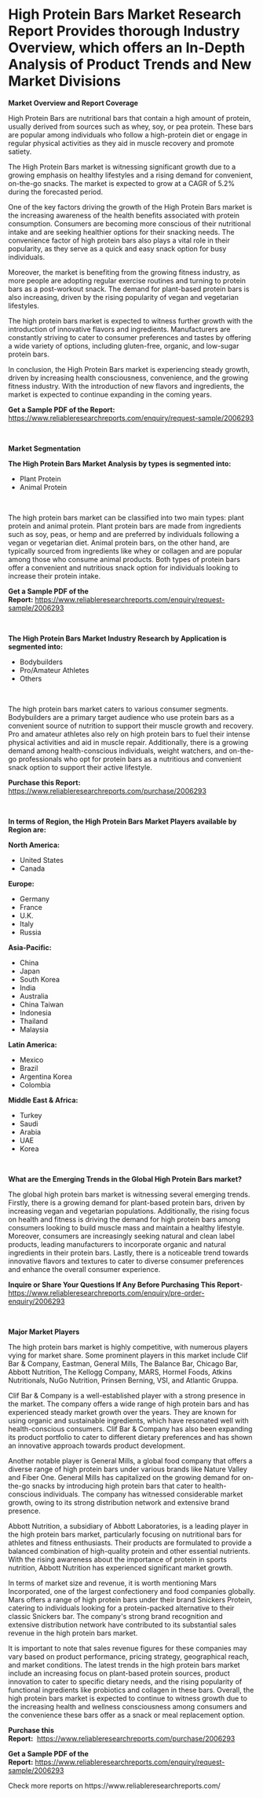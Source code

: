 <p><h1>High Protein Bars Market Research Report Provides thorough Industry Overview, which offers an In-Depth Analysis of Product Trends and New Market Divisions</h1></p><p><strong>Market Overview and Report Coverage</strong></p>
<p><p>High Protein Bars are nutritional bars that contain a high amount of protein, usually derived from sources such as whey, soy, or pea protein. These bars are popular among individuals who follow a high-protein diet or engage in regular physical activities as they aid in muscle recovery and promote satiety.</p><p>The High Protein Bars market is witnessing significant growth due to a growing emphasis on healthy lifestyles and a rising demand for convenient, on-the-go snacks. The market is expected to grow at a CAGR of 5.2% during the forecasted period. </p><p>One of the key factors driving the growth of the High Protein Bars market is the increasing awareness of the health benefits associated with protein consumption. Consumers are becoming more conscious of their nutritional intake and are seeking healthier options for their snacking needs. The convenience factor of high protein bars also plays a vital role in their popularity, as they serve as a quick and easy snack option for busy individuals.</p><p>Moreover, the market is benefiting from the growing fitness industry, as more people are adopting regular exercise routines and turning to protein bars as a post-workout snack. The demand for plant-based protein bars is also increasing, driven by the rising popularity of vegan and vegetarian lifestyles.</p><p>The high protein bars market is expected to witness further growth with the introduction of innovative flavors and ingredients. Manufacturers are constantly striving to cater to consumer preferences and tastes by offering a wide variety of options, including gluten-free, organic, and low-sugar protein bars.</p><p>In conclusion, the High Protein Bars market is experiencing steady growth, driven by increasing health consciousness, convenience, and the growing fitness industry. With the introduction of new flavors and ingredients, the market is expected to continue expanding in the coming years.</p></p>
<p><strong>Get a Sample PDF of the Report:</strong> <a href="https://www.reliableresearchreports.com/enquiry/request-sample/2006293">https://www.reliableresearchreports.com/enquiry/request-sample/2006293</a></p>
<p>&nbsp;</p>
<p><strong>Market Segmentation</strong></p>
<p><strong>The High Protein Bars Market Analysis by types is segmented into:</strong></p>
<p><ul><li>Plant Protein</li><li>Animal Protein</li></ul></p>
<p>&nbsp;</p>
<p><p>The high protein bars market can be classified into two main types: plant protein and animal protein. Plant protein bars are made from ingredients such as soy, peas, or hemp and are preferred by individuals following a vegan or vegetarian diet. Animal protein bars, on the other hand, are typically sourced from ingredients like whey or collagen and are popular among those who consume animal products. Both types of protein bars offer a convenient and nutritious snack option for individuals looking to increase their protein intake.</p></p>
<p><strong>Get a Sample PDF of the Report:</strong>&nbsp;<a href="https://www.reliableresearchreports.com/enquiry/request-sample/2006293">https://www.reliableresearchreports.com/enquiry/request-sample/2006293</a></p>
<p>&nbsp;</p>
<p><strong>The High Protein Bars Market Industry Research by Application is segmented into:</strong></p>
<p><ul><li>Bodybuilders</li><li>Pro/Amateur Athletes</li><li>Others</li></ul></p>
<p>&nbsp;</p>
<p><p>The high protein bars market caters to various consumer segments. Bodybuilders are a primary target audience who use protein bars as a convenient source of nutrition to support their muscle growth and recovery. Pro and amateur athletes also rely on high protein bars to fuel their intense physical activities and aid in muscle repair. Additionally, there is a growing demand among health-conscious individuals, weight watchers, and on-the-go professionals who opt for protein bars as a nutritious and convenient snack option to support their active lifestyle.</p></p>
<p><strong>Purchase this Report:</strong>&nbsp; <a href="https://www.reliableresearchreports.com/purchase/2006293">https://www.reliableresearchreports.com/purchase/2006293</a></p>
<p>&nbsp;</p>
<p><strong>In terms of Region, the High Protein Bars Market Players available by Region are:</strong></p>
<p>
    <p> <strong> North America: </strong>
        <ul>
            <li>United States</li>
            <li>Canada</li>
        </ul>
        </p> 
    <p> <strong> Europe: </strong>
        <ul>
            <li>Germany</li>
            <li>France</li>
            <li>U.K.</li>
            <li>Italy</li>
            <li>Russia</li>
        </ul>
        </p> 
    <p> <strong> Asia-Pacific: </strong>
        <ul>
            <li>China</li>
            <li>Japan</li>
            <li>South Korea</li>
            <li>India</li>
            <li>Australia</li>
            <li>China Taiwan</li>
            <li>Indonesia</li>
            <li>Thailand</li>
            <li>Malaysia</li>
        </ul>
        </p> 
    <p> <strong> Latin America: </strong>
        <ul>
            <li>Mexico</li>
            <li>Brazil</li>
            <li>Argentina Korea</li>
            <li>Colombia</li>
        </ul>
        </p> 
    <p> <strong> Middle East & Africa: </strong>
        <ul>
            <li>Turkey</li>
            <li>Saudi</li>
            <li>Arabia</li>
            <li>UAE</li>
            <li>Korea</li>
        </ul>
    </p>
    </p>
<p>&nbsp;</p>
<p><strong>What are the Emerging Trends in the Global High Protein Bars market?</strong></p>
<p><p>The global high protein bars market is witnessing several emerging trends. Firstly, there is a growing demand for plant-based protein bars, driven by increasing vegan and vegetarian populations. Additionally, the rising focus on health and fitness is driving the demand for high protein bars among consumers looking to build muscle mass and maintain a healthy lifestyle. Moreover, consumers are increasingly seeking natural and clean label products, leading manufacturers to incorporate organic and natural ingredients in their protein bars. Lastly, there is a noticeable trend towards innovative flavors and textures to cater to diverse consumer preferences and enhance the overall consumer experience.</p></p>
<p><strong>Inquire or Share Your Questions If Any Before Purchasing This Report</strong>- <a href="https://www.reliableresearchreports.com/enquiry/pre-order-enquiry/2006293">https://www.reliableresearchreports.com/enquiry/pre-order-enquiry/2006293</a></p>
<p>&nbsp;</p>
<p><strong>Major Market Players</strong></p>
<p><p>The high protein bars market is highly competitive, with numerous players vying for market share. Some prominent players in this market include Clif Bar & Company, Eastman, General Mills, The Balance Bar, Chicago Bar, Abbott Nutrition, The Kellogg Company, MARS, Hormel Foods, Atkins Nutritionals, NuGo Nutrition, Prinsen Berning, VSI, and Atlantic Gruppa. </p><p>Clif Bar & Company is a well-established player with a strong presence in the market. The company offers a wide range of high protein bars and has experienced steady market growth over the years. They are known for using organic and sustainable ingredients, which have resonated well with health-conscious consumers. Clif Bar & Company has also been expanding its product portfolio to cater to different dietary preferences and has shown an innovative approach towards product development.</p><p>Another notable player is General Mills, a global food company that offers a diverse range of high protein bars under various brands like Nature Valley and Fiber One. General Mills has capitalized on the growing demand for on-the-go snacks by introducing high protein bars that cater to health-conscious individuals. The company has witnessed considerable market growth, owing to its strong distribution network and extensive brand presence.</p><p>Abbott Nutrition, a subsidiary of Abbott Laboratories, is a leading player in the high protein bars market, particularly focusing on nutritional bars for athletes and fitness enthusiasts. Their products are formulated to provide a balanced combination of high-quality protein and other essential nutrients. With the rising awareness about the importance of protein in sports nutrition, Abbott Nutrition has experienced significant market growth.</p><p>In terms of market size and revenue, it is worth mentioning Mars Incorporated, one of the largest confectionery and food companies globally. Mars offers a range of high protein bars under their brand Snickers Protein, catering to individuals looking for a protein-packed alternative to their classic Snickers bar. The company's strong brand recognition and extensive distribution network have contributed to its substantial sales revenue in the high protein bars market.</p><p>It is important to note that sales revenue figures for these companies may vary based on product performance, pricing strategy, geographical reach, and market conditions. The latest trends in the high protein bars market include an increasing focus on plant-based protein sources, product innovation to cater to specific dietary needs, and the rising popularity of functional ingredients like probiotics and collagen in these bars. Overall, the high protein bars market is expected to continue to witness growth due to the increasing health and wellness consciousness among consumers and the convenience these bars offer as a snack or meal replacement option.</p></p>
<p><strong>Purchase this Report:</strong>&nbsp;&nbsp;<a href="https://www.reliableresearchreports.com/purchase/2006293">https://www.reliableresearchreports.com/purchase/2006293</a></p>
<p></p>
<p><strong>Get a Sample PDF of the Report:</strong>&nbsp;<a href="https://www.reliableresearchreports.com/enquiry/request-sample/2006293">https://www.reliableresearchreports.com/enquiry/request-sample/2006293</a></p>
<p>Check more reports on https://www.reliableresearchreports.com/</p>